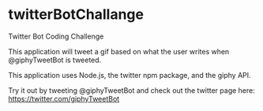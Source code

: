 # twitterBotChallange

Twitter Bot Coding Challenge

This application will tweet a gif based on what the user writes when @giphyTweetBot is tweeted. 

This application uses Node.js, the twitter npm package, and the giphy API.

Try it out by tweeting @giphyTweetBot and check out the twitter page here: https://twitter.com/giphyTweetBot